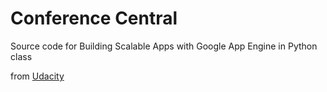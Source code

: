 Conference Central
==================

Source code for Building Scalable Apps with Google App Engine in Python class

from [Udacity](https://www.udacity.com/course/developing-scalable-apps-in-python--ud858)
